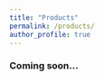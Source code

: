 ```yaml
---
title: "Products"
permalink: /products/
author_profile: true
---
```


<!-- 
{% if author.googlescholar %}
  You can also find my articles on <u><a href="{{author.googlescholar}}">my Google Scholar profile</a>.</u>
{% endif %}

{% include base_path %}

{% for post in site.publications reversed %}
  {% include archive-single.html %}
{% endfor %}
-->

### Coming soon...

<!--
### Publications
## Publications

- Domyan, ET, Z Kronenberg, __CR Infante__, AI Vickery, SA Stringham, R Bruders, MW Guernsey, S Park, J Payne, RB Beckstead, G Kardon, DB Menke, M Yandell, and MD Shapiro. 2016. Molecular shifts in limb identity underlie development of feathered feet in two domestic avian species. Elife. 2016(5): e12115. DOI: 10.7554/eLife.12115
- __Infante, CR__, AG Mihala, S Park, JS Wang, KK Johnson, JD Lauderdale, and DB Menke. 2015. Shared cis-regulatory activity in the limbs and phallus and functional divergence of a limb- genital enhancer in snakes. Developmental Cell. 35: 107-119. DOI: 10.1016/j.devcel. 2015.09.003. Covered by National Public Radio’s “Science Friday” and National Geographic’s “Not Exactly Rocket Science” blog.
- Park, S\*, __CR Infante__\*, LC Rivera-Davila†, and DB Menke. 2014. Conserved regulation of hoxc11 by pitx1 in Anolis lizards. Journal of Experimental Zoology. Part B, Molecular and Developmental Evolution. 322(3): 156–65.
- __Infante, CR__\*, S Park\*, AG Mihala, DM Kingsley, and DB Menke. 2013. Pitx1 broadly associates with limb enhancers and is enriched on hindlimb cis-regulatory elements. Developmental Biology. 374(1): 234–44.
- Bloom, S, C Ledon-Rettig, __CR Infante__, A Everly, J Hanken, and N Nascone-Yoder. 2013. Developmental origins of a novel gut morphology in frogs. Evolution & Development. 15(3): 213–23.
- Zimmerman, JM, __CR Infante__, J Hanken, and L Olsson. 2013. Morphology of the cranial skeleton and musculature in the obligate carnivorous tadpole of Lepidobatrachus laevis (Anura, Ceratophryidae). Acta Zoologica. 94(1): 101–12.
- Eckalbar, WL, E Lasku, __CR Infante__, RM Elsey, GJ Markov, AN Allen, JJ Corneveaux, JB Losos, DF DeNardo, MR Huentelman, J Wilson-Rawls, A Rawls, and K Kusumi. 2012. Somitogenesis in the anole lizard and alligator reveals evolutionary convergence and divergence in the amniote segmentation clock. Developmental Biology. 363(1): 308–19.
- Siler, CD, LJ Welton, RM Brown, __CR Infante__, and AC Diesmos. 2011. Ophiophagus hannah (King Cobra). Diet. Herpetological Review 42(2): 297.
- LaDuc, TJ, and __CR Infante__. 2001. New Texas county records of amphibians and reptiles. Herpetological Review. 32(4): 284-5.

_In Review_

- Ching, ST, __CR Infante__, W Du, A Sharir, S Park, DB Menke, and OD Klein. Isl1 mediates expansion of mesenchymal cells in the developing external genitalia via regulation of Bmp4, Fgf10, and Wnt5a. Human Molecular Genetics, _In Review_.
- __Infante, CR__, AM Rasys, and DB Menke. Appendages and gene regulatory networks: lessons from the limbless. Genesis, _Accepted_.
- Tollis, M, ED Hutchins, J Stapley, SM Rupp, WL Eckalbar, I Maayan, E Lasku, __CR Infante__, S Dennis, JA Robertson, CM May, MR Crusoe, E Bermingham, DF DeNardo, ST Hsieh, MJ Huentelman, RJ Kulathinal, WO McMillan, DB Menke, SC Pratt, JA Rawls, O Sanjur, J Wilson- Rawls, MA Wilson Sayres, RE Fisher, and K Kusumi. Comparative genomics reveals accelerated evolution in conserved pathways during the diversification of anole lizards. Genome Biology and Evolution, in review.
- Wang, JS, __CR Infante__, S Park, and DB Menke. PITX1 promotes chondrogenesis and myogenesis in mouse hindlimbs through conserved regulatory targets. Developmental Biology, _In Review_.

_In Preparation_

- __Infante, CR__, S Park, JS Wang, S Pau†, J Sanders, S Poe, S Pierce, RE Glor, L Mahler, JB Losos, DM Kingsley, and DB Menke. Functional divergence of a Tbx4 enhancer and the adaptive radiation of Anolis lizards. To be submitted to Nature.

_The asterisk (*) denotes equal contribution; † denotes undergraduate mentee._



### Data

### Grants

### Selected Invited Presentations

### Posters
-->